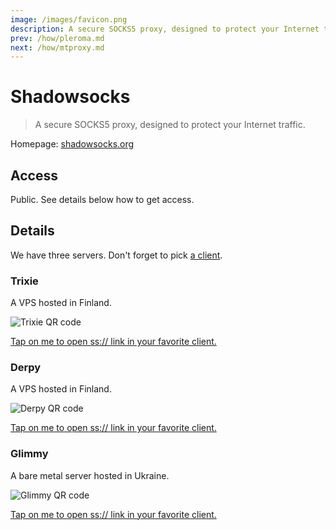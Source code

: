 ```yaml
---
image: /images/favicon.png
description: A secure SOCKS5 proxy, designed to protect your Internet traffic.
prev: /how/pleroma.md
next: /how/mtproxy.md
---
```


# Shadowsocks

> A secure SOCKS5 proxy, designed to protect your Internet traffic.

Homepage: [shadowsocks.org](https://shadowsocks.org)

## Access

Public. See details below how to get access.

## Details

We have three servers. Don't forget to pick [a client](http://shadowsocks.org/en/download/clients.html).

### Trixie

A VPS hosted in Finland.

![Trixie QR code](/images/trixie-ss.webp)

[Tap on me to open ss:// link in your favorite client.](ss://YWVzLTI1Ni1jZmI6bHVsYW1vb25AdHJpeGllLjA5MjkxOC54eXo6ODM4OA==)

### Derpy

A VPS hosted in Finland.

![Derpy QR code](/images/derpy-ss.webp)

[Tap on me to open ss:// link in your favorite client.](ss://YWVzLTI1Ni1jZmI6bXVmZmluc0BkZXJweS4wOTI5MTgueHl6OjgzODg=)

### Glimmy

A bare metal server hosted in Ukraine.

![Glimmy QR code](/images/glimmy-ss.webp)

[Tap on me to open ss:// link in your favorite client.](ss://YWVzLTI1Ni1jZmI6c3RhcmxpZ2h0QGdsaW1teS4wOTI5MTgueHl6OjgzODg)
